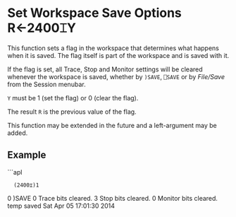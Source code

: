 
<!-- Hidden search keywords -->
<div style="display: none;">
  2400⌶
</div>






<h1 class="heading"><span class="name">Set Workspace Save Options</span> <span class="command">R←2400⌶Y</span></h1>



This function sets a flag in the workspace that determines what happens when it is saved. The flag itself is part of the workspace and is saved with it.


If the flag is set, all Trace, Stop and Monitor settings will be cleared whenever the workspace is saved, whether by `)SAVE`, `⎕SAVE` or by *File/Save* from the Session menubar.


`Y` must be 1 (set the flag) or 0 (clear the flag).


The result `R` is the previous value of the flag.


This function may be extended in the future and a left-argument may be added.

<h2 class="example">Example</h2>
```apl

      (2400⌶)1
0
      )SAVE
0 Trace bits cleared.
3 Stop bits cleared.
0 Monitor bits cleared.
temp saved Sat Apr 05 17:01:30 2014

```



